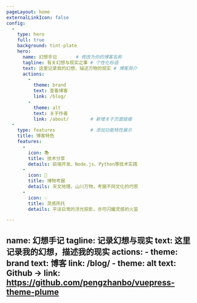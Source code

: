 ```yaml
---
pageLayout: home
externalLinkIcon: false
config:
  -
    type: hero
    full: true
    background: tint-plate
    hero:
      name: 幻想手记       # 修改为你的博客名称
      tagline: 有关幻想与现实之事 # 个性化标语
      text: 这里记录我的幻想，描述万物的现实 # 博客简介
      actions:
        -
          theme: brand
          text: 查看博客
          link: /blog/
        -
          theme: alt
          text: 关于作者
          link: /about/        # 新增关于页面链接
  -
    type: features             # 添加功能特性展示
    title: 博客特色
    features:
      - 
        icon: 📚
        title: 技术分享
        details: 前端开发、Node.js、Python等技术实践
      - 
        icon: 🎨
        title: 博物考据
        details: 天文地理，山川万物，考据不同文化的巧思
      - 
        icon: 💡
        title: 灵感所托
        details: 平淡日常的浮光掠影，亦可闪耀灵感的火苗

---
```

  name: 幻想手记
  tagline: 记录幻想与现实
  text: 这里记录我的幻想，描述我的现实
  actions:
    -
      theme: brand
      text: 博客
      link: /blog/
    -
      theme: alt
      text: Github →
      link: https://github.com/pengzhanbo/vuepress-theme-plume
---
